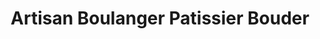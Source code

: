 ---
title: "Artisan Boulanger Patissier Bouder"
url: /henon/artisan-boulanger-patissier-bouder/
shop: boulangerie
---